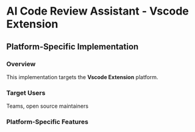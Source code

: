 # AI Code Review Assistant - Vscode Extension

## Platform-Specific Implementation

### Overview
This implementation targets the **Vscode Extension** platform.

### Target Users
Teams, open source maintainers

### Platform-Specific Features
